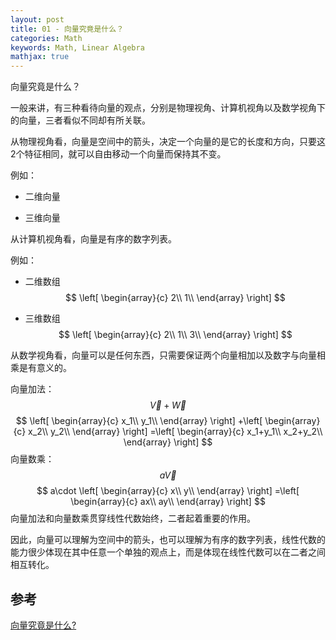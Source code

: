 ```yaml
---
layout: post
title: 01 - 向量究竟是什么？
categories: Math
keywords: Math, Linear Algebra
mathjax: true
---
```




向量究竟是什么？

一般来讲，有三种看待向量的观点，分别是物理视角、计算机视角以及数学视角下的向量，三者看似不同却有所关联。

从物理视角看，向量是空间中的箭头，决定一个向量的是它的长度和方向，只要这2个特征相同，就可以自由移动一个向量而保持其不变。

例如：

* 二维向量

* 三维向量


从计算机视角看，向量是有序的数字列表。

例如：

* 二维数组
  $$
  \left[ \begin{array}{c}
  	2\\
  	1\\
  \end{array} \right]
  $$



* 三维数组
  $$
  \left[ \begin{array}{c}
  	2\\
  	1\\
  	3\\
  \end{array} \right]
  $$


从数学视角看，向量可以是任何东西，只需要保证两个向量相加以及数字与向量相乘是有意义的。

向量加法：$$\vec{V}+\vec{W}$$
$$
\left[ \begin{array}{c}
	x_1\\
	y_1\\
\end{array} \right] +\left[ \begin{array}{c}
	x_2\\
	y_2\\
\end{array} \right] =\left[ \begin{array}{c}
	x_1+y_1\\
	x_2+y_2\\
\end{array} \right]
$$
向量数乘：$$a\vec{V}$$
$$
a\cdot \left[ \begin{array}{c}
	x\\
	y\\
\end{array} \right] =\left[ \begin{array}{c}
	ax\\
	ay\\
\end{array} \right]
$$
向量加法和向量数乘贯穿线性代数始终，二者起着重要的作用。

因此，向量可以理解为空间中的箭头，也可以理解为有序的数字列表，线性代数的能力很少体现在其中任意一个单独的观点上，而是体现在线性代数可以在二者之间相互转化。



## 参考

[向量究竟是什么?](https://www.bilibili.com/video/av6731067/?p=2)



















